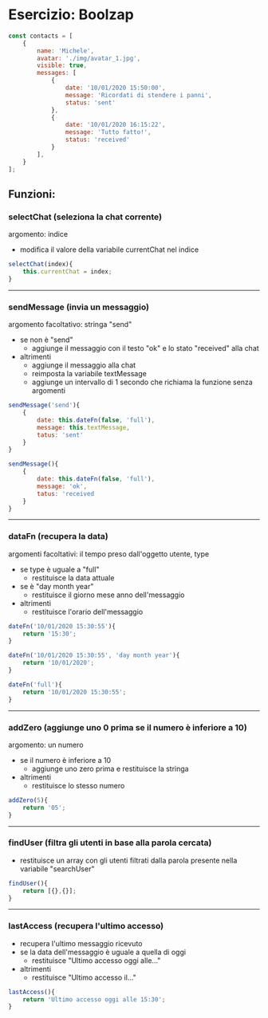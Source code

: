 # Esercizio: Boolzap

```js
const contacts = [
    {
        name: 'Michele',
        avatar: './img/avatar_1.jpg',
        visible: true,
        messages: [
            {
                date: '10/01/2020 15:50:00',
                message: 'Ricordati di stendere i panni',
                status: 'sent'
            },
            {
                date: '10/01/2020 16:15:22',
                message: 'Tutto fatto!',
                status: 'received'
            }
        ],
    }
];
```

## Funzioni:

### selectChat (seleziona la chat corrente)

argomento: indice

- modifica il valore della variabile currentChat nel indice

```js
selectChat(index){
    this.currentChat = index;
}
```
---
### sendMessage (invia un messaggio)

argomento facoltativo: stringa "send"

- se non è "send"
    - aggiunge il messaggio con il testo "ok" e lo stato "received" alla chat
- altrimenti
    - aggiunge il messaggio alla chat
    - reimposta la variabile textMessage
    - aggiunge un intervallo di 1 secondo che richiama la funzione senza argomenti

```js
sendMessage('send'){
    {
        date: this.dateFn(false, 'full'),
        message: this.textMessage,
        tatus: 'sent' 
    }
}

sendMessage(){
    {
        date: this.dateFn(false, 'full'),
        message: 'ok',
        tatus: 'received 
    }
}
```
---
### dataFn (recupera la data)

argomenti facoltativi: il tempo preso dall'oggetto utente, type

- se type è uguale a "full"
    - restituisce la data attuale
- se è "day month year"
    - restituisce il giorno mese anno dell'messaggio
- altrimenti
    - restituisce l'orario dell'messaggio

```js
dateFn('10/01/2020 15:30:55'){
    return '15:30';
}

dateFn('10/01/2020 15:30:55', 'day month year'){
    return '10/01/2020';
}

dateFn('full'){
    return '10/01/2020 15:30:55';
}
```
---
### addZero (aggiunge uno 0 prima se il numero è inferiore a 10)

argomento: un numero

- se il numero è inferiore a 10 
    - aggiunge uno zero prima e restituisce la stringa
- altrimenti
    - restituisce lo stesso numero

```js
addZero(5){
    return '05';
}
```
---
### findUser (filtra gli utenti in base alla parola cercata)

- restituisce un array con gli utenti filtrati dalla parola presente nella variabile "searchUser"

```js
findUser(){
    return [{},{}];
}
```
---
### lastAccess (recupera l'ultimo accesso)

- recupera l'ultimo messaggio ricevuto
- se la data dell'messaggio è uguale a quella di oggi
    - restituisce "Ultimo accesso oggi alle..."
- altrimenti
    - restituisce  "Ultimo accesso il..."

```js
lastAccess(){
    return 'Ultimo accesso oggi alle 15:30';
}
```